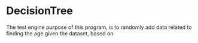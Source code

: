 # DecisionTree
The test engine purpose of this program, is to randomly add
data related to finding the age given the dataset, based on

